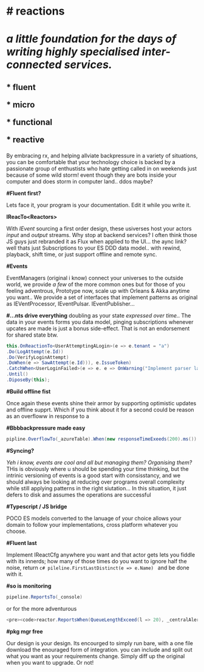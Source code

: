 <h1><b># reactions</b><h1>
<i>a little foundation for the days of writing highly specialised inter-connected services.</i>


<h2><b>* fluent</b><p>
<b>* micro </b><p>
<b>* functional</b><p>
<b>* reactive</b><p>
</h2><p>

By embracing rx, and helping allviate backpressure in a variety of situations, you can be comfortable that your technology choice is backed by a passionate group of enthustists who hate getting called in on weekends just because of some wild storm! </i>event though they are bots inside your computer and does storm in computer land.. ddos maybe?</i>

<b>#Fluent first?</b><p>
Lets face it, your program is your documentation. Edit it while you write it. 

<b>IReacTo\<Reactors\></b><p>
With _IEvent_ sourcing a first order design, these usiverses host your actors <i>input</i> and <i>output</i> streams. Why stop at backend services? I often think those JS guys just rebranded it as Flux when applied to the UI... the aync link? well thats just Subscriptions to your ES DDD data model.. with rewind, playback, shift time, or just support offline and remote sync.  

<b>#Events</b><p>
EventManagers (original i know) connect your universes to the outside world, we provide <i>a few</i> of the more common ones but for those of you feeling adventrous, Prototype now, scale up with Orleans & Akka anytime you want.. We provide a set of interfaces that implement patterns as original as IEVentProcessor, IEventPulsar. IEventPublisher...

<b>#...nts drive everything</b>
doubling as your state <i>expressed over time.</i>. The data in your events forms you data model, pinging subscriptions whenever upcates are made is just a bonus side-effect. That is not an endorsement for shared state btw. 
```c#
this.OnReactionTo<UserAttemptingALogin>(e => e.tenant = "a")
.Do(LogAttempt(e.Id))
.Do(VerifyLoginAttempt)
.DoWhen(e => SawAttempt(e.Id))), e.IssueToken)
.CatchWhen<UserLoginFailed>(e => e. e => OnWarning("Implement parser later\r\nIPLOG\t{0}\t{1}", e.UserName, e.IP))
.Until()
.DiposeBy(this);
```

<b>#Build offline fist</b><p>
Once again these events shine their armor by supporting optimistic updates and offline supprt. Which if you think about it for a second could be reason as an overfloww in response to a  

<b>#Bbbbackpressure made easy</b><p>
```c#
pipline.OverflowTo(_azureTable).When(new responseTimeExeeds(200).ms())
```
<b>#Syncing?</b><p>
<i>Yeh i know, events are cool and all but managing them? Organising them?</i> THis is obviously where u should be spending your time thinking, but the intrinic versioning of events is a good start with consisstancy, and we should always be looking at reducing over programs overall complexity while still applying patterns in the right siutation... In this situation, it just defers to disk and assumes the operations are successful

<b>#Typescript / JS bridge</b><p>
POCO ES models converted to the lanuage of your choice allows your domain to follow your implementations, cross platform whatever you choose.

<b>#Fluent last</b><p>
Implement IReactCfg anywhere you want and that actor gets Iets you fiddle with its innerds; how many of those times do you want to ignore half the noise, return 
       ```c#
       pileline.FirstLastDistinct(e => e.Name)
       ```
and be done with it. 


<b>#so is monitoring</b><p>
```c#
pipeline.ReportsTo(_console)
```
or for the more adventurous
```c#
<pre><code>reactor.ReportsWhen(QueueLengthExceed(l => 20), _centralAlertService).To(_centralLogger)
```

<b>#pkg mgr free</b><p>
Our design is your design. Its encourged to simply run bare, with a one file download the enouraged form of integration. you can include and split out what you want as your requirements change. Simply diff up the original when you want to upgrade. Or not!
